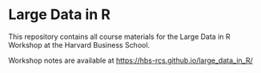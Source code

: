 Large Data in R
================

This repository contains all course materials for the Large Data in R Workshop at the Harvard Business School.

Workshop notes are available at https://hbs-rcs.github.io/large_data_in_R/

